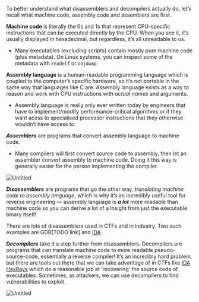 To better understand what disassemblers and decompilers actually do, let’s recall what machine code, assembly code and assemblers are first.

**Machine code** is literally the 0s and 1s that represent CPU-specific instructions that can be executed directly by the CPU. When you see it, it’s usually displayed in hexadecimal, but regardless, it’s all unreadable to us.

* Many executables (excluding scripts) contain mostly pure machine code (plus metadata). On Linux systems, you can inspect some of the metadata with `readelf` or `objdump`.

**Assembly language** is a human-readable programming language which is coupled to the computer’s specific hardware, so it’s not portable in the same way that languages like C are. Assembly language exists as a way to reason and work with CPU instructions with *actual names* and arguments.

* Assembly language is really only ever written today by engineers that have to implement/modify performance-critical algorithms or if they want acess to specialised processor instructions that they otherwise wouldn’t have access to.

***Assemblers*** are programs that convert assembly language to machine code.

* Many compilers will first convert source code to assembly, then let an assembler convert assembly to machine code. Doing it this way is generally easier for the person implementing the compiler.

![Untitled](https://s3.us-west-2.amazonaws.com/secure.notion-static.com/f05893b0-5c10-4308-a6e6-9c85b804c532/Untitled.png?X-Amz-Algorithm=AWS4-HMAC-SHA256&X-Amz-Content-Sha256=UNSIGNED-PAYLOAD&X-Amz-Credential=AKIAT73L2G45EIPT3X45%2F20220410%2Fus-west-2%2Fs3%2Faws4_request&X-Amz-Date=20220410T012939Z&X-Amz-Expires=86400&X-Amz-Signature=25d405784150837fb144cf2fa10f8e11ea2d7a9cf9a14fd1a03b42b17a9980b8&X-Amz-SignedHeaders=host&response-content-disposition=filename%20%3D%22Untitled.png%22&x-id=GetObject)

***Disassemblers*** are programs that go the other way, *translating machine code to assembly language*, which is why it’s an incredibly useful tool for reverse engineering — assembly language is ***a lot*** more readable than machine code so you can derive a lot of a insight from just the executable binary itself!

There are lots of disassemblers used in CTFs and in industry. Two such examples are GDB[TODO link] and [IDA](https://en.wikipedia.org/wiki/Interactive_Disassembler).

***Decompilers*** take it a step further from disassemblers. Decompilers are programs that can translate machine code to more readable pseudo-source-code, essentially a reverse compiler! It’s an incredibly hard problem, but there are tools out there that we can take advantage of in CTFs like [IDA HexRays](https://hex-rays.com/decompiler/) which do a reasonable job at ‘recovering’ the source code of executables. Sometimes, as attackers, we can use decompilers to find vulnerabilities to exploit.

![Untitled](https://s3.us-west-2.amazonaws.com/secure.notion-static.com/c979fcf7-22ad-4b7e-a4bc-bc1a9a6a077e/Untitled.png?X-Amz-Algorithm=AWS4-HMAC-SHA256&X-Amz-Content-Sha256=UNSIGNED-PAYLOAD&X-Amz-Credential=AKIAT73L2G45EIPT3X45%2F20220410%2Fus-west-2%2Fs3%2Faws4_request&X-Amz-Date=20220410T012941Z&X-Amz-Expires=86400&X-Amz-Signature=a9f308dd7faa00a3d3a0df1a1cdc3914761b51f295c45c8507a851fadca8115c&X-Amz-SignedHeaders=host&response-content-disposition=filename%20%3D%22Untitled.png%22&x-id=GetObject)
